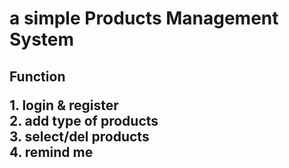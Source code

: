 <h1>a simple Products Management System

<h2>Function

<p>
1. login & register <br>
2. add type of products<br>
3. select/del products<br>
4. remind me
</p>

